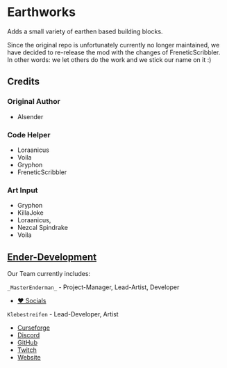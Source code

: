 # Earthworks

Adds a small variety of earthen based building blocks.

Since the original repo is unfortunately currently no longer
maintained, we have decided to re-release the mod with the
changes of FreneticScribbler. In other words: we let others
do the work and we stick our name on it :)

## Credits

### Original Author

* Alsender

### Code Helper

* Loraanicus
* Voila
* Gryphon
* FreneticScribbler

### Art Input

* Gryphon
* KillaJoke
* Loraanicus,
* Nezcal Spindrake
* Voila

## [Ender-Development](https://github.com/Ender-Development)

Our Team currently includes:

`_MasterEnderman_` - Project-Manager, Lead-Artist, Developer

* [♥ Socials](https://ender.bio.link)

`Klebestreifen` - Lead-Developer, Artist

* [Curseforge](https://www.curseforge.com/members/klebe0815/projects)
* [Discord](https://discord.gg/nva5gGt)
* [GitHub](https://github.com/Klebestreifen)
* [Twitch](https://www.twitch.tv/klebe0815)
* [Website](https://klebe.io/)
